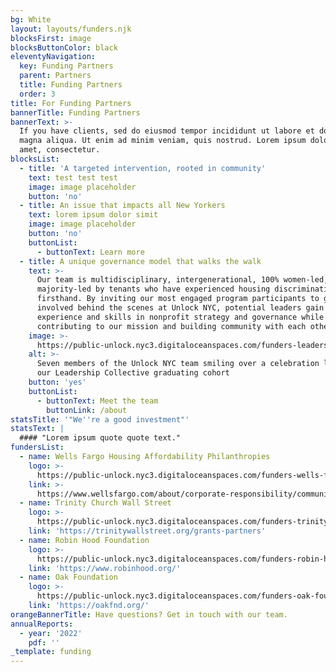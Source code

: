 ```yaml
---
bg: White
layout: layouts/funders.njk
blocksFirst: image
blocksButtonColor: black
eleventyNavigation:
  key: Funding Partners
  parent: Partners
  title: Funding Partners
  order: 3
title: For Funding Partners
bannerTitle: Funding Partners
bannerText: >-
  If you have clients, sed do eiusmod tempor incididunt ut labore et dolore
  magna aliqua. Ut enim ad minim veniam, quis nostrud. Lorem ipsum dolor sit
  amet, consectetur.
blocksList:
  - title: 'A targeted intervention, rooted in community'
    text: test test test
    image: image placeholder
    button: 'no'
  - title: An issue that impacts all New Yorkers
    text: lorem ipsum dolor simit
    image: image placeholder
    button: 'no'
    buttonList:
      - buttonText: Learn more
  - title: A unique governance model that walks the walk
    text: >-
      Our team is multidisciplinary, intergenerational, 100% women-led, and
      majority-led by tenants who have experienced housing discrimination
      firsthand. By inviting our most engaged program participants to get
      involved behind the scenes at Unlock NYC, potential leaders gain
      experience and skills in nonprofit strategy and governance while
      contributing to our mission and building community with each other.
    image: >-
      https://public-unlock.nyc3.digitaloceanspaces.com/funders-leadership-collective-governance.png
    alt: >-
      Seven members of the Unlock NYC team smiling over a celebration lunch for
      our Leadership Collective graduating cohort
    button: 'yes'
    buttonList:
      - buttonText: Meet the team
        buttonLink: /about
statsTitle: '"We''re a good investment"'
statsText: |
  #### "Lorem ipsum quote quote text."
fundersList:
  - name: Wells Fargo Housing Affordability Philanthropies
    logo: >-
      https://public-unlock.nyc3.digitaloceanspaces.com/funders-wells-fargo-foundation-logo.png
    link: >-
      https://www.wellsfargo.com/about/corporate-responsibility/community-giving/
  - name: Trinity Church Wall Street
    logo: >-
      https://public-unlock.nyc3.digitaloceanspaces.com/funders-trinity-church-wall-street-philanthropies.png
    link: 'https://trinitywallstreet.org/grants-partners'
  - name: Robin Hood Foundation
    logo: >-
      https://public-unlock.nyc3.digitaloceanspaces.com/funders-robin-hood-foundation-logo.png
    link: 'https://www.robinhood.org/'
  - name: Oak Foundation
    logo: >-
      https://public-unlock.nyc3.digitaloceanspaces.com/funders-oak-foundation-logo.png
    link: 'https://oakfnd.org/'
orangeBannerTitle: Have questions? Get in touch with our team.
annualReports:
  - year: '2022'
    pdf: ''
_template: funding
---
```


